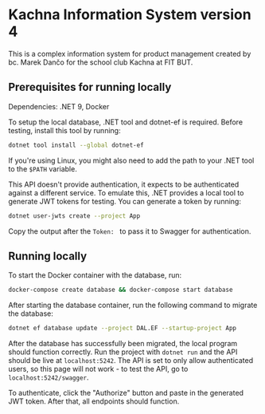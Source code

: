 
# Kachna Information System version 4

This is a complex information system for product management created by bc. Marek Dančo for the
school club Kachna at FIT BUT.

## Prerequisites for running locally

Dependencies: .NET 9, Docker

To setup the local database, .NET tool and dotnet-ef is required. Before testing, install this tool
by running:

```bash
dotnet tool install --global dotnet-ef
```

If you're using Linux, you might also need to add the path to your .NET tool to the `$PATH` variable.

This API doesn't provide authentication, it expects to be authenticated against a different service.
To emulate this, .NET provides a local tool to generate JWT tokens for testing. You can generate a
token by running:

```bash
dotnet user-jwts create --project App
```

Copy the output after the `Token: ` to pass it to Swagger for authentication.

## Running locally

To start the Docker container with the database, run:

```bash
docker-compose create database && docker-compose start database
```

After starting the database container, run the following command to migrate the database:

```bash
dotnet ef database update --project DAL.EF --startup-project App
```

After the database has successfully been migrated, the local program should function correctly. Run
the project with `dotnet run` and the API should be live at `localhost:5242`. The API is set to only
allow authenticated users, so this page will not work - to test the API, go to
`localhost:5242/swagger`.

To authenticate, click the "Authorize" button and paste in the generated JWT token. After that, all
endpoints should function.


